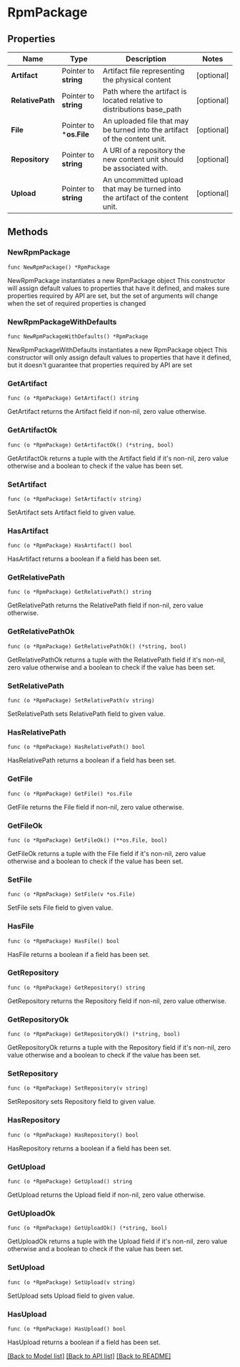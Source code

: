 # RpmPackage

## Properties

Name | Type | Description | Notes
------------ | ------------- | ------------- | -------------
**Artifact** | Pointer to **string** | Artifact file representing the physical content | [optional] 
**RelativePath** | Pointer to **string** | Path where the artifact is located relative to distributions base_path | [optional] 
**File** | Pointer to ***os.File** | An uploaded file that may be turned into the artifact of the content unit. | [optional] 
**Repository** | Pointer to **string** | A URI of a repository the new content unit should be associated with. | [optional] 
**Upload** | Pointer to **string** | An uncommitted upload that may be turned into the artifact of the content unit. | [optional] 

## Methods

### NewRpmPackage

`func NewRpmPackage() *RpmPackage`

NewRpmPackage instantiates a new RpmPackage object
This constructor will assign default values to properties that have it defined,
and makes sure properties required by API are set, but the set of arguments
will change when the set of required properties is changed

### NewRpmPackageWithDefaults

`func NewRpmPackageWithDefaults() *RpmPackage`

NewRpmPackageWithDefaults instantiates a new RpmPackage object
This constructor will only assign default values to properties that have it defined,
but it doesn't guarantee that properties required by API are set

### GetArtifact

`func (o *RpmPackage) GetArtifact() string`

GetArtifact returns the Artifact field if non-nil, zero value otherwise.

### GetArtifactOk

`func (o *RpmPackage) GetArtifactOk() (*string, bool)`

GetArtifactOk returns a tuple with the Artifact field if it's non-nil, zero value otherwise
and a boolean to check if the value has been set.

### SetArtifact

`func (o *RpmPackage) SetArtifact(v string)`

SetArtifact sets Artifact field to given value.

### HasArtifact

`func (o *RpmPackage) HasArtifact() bool`

HasArtifact returns a boolean if a field has been set.

### GetRelativePath

`func (o *RpmPackage) GetRelativePath() string`

GetRelativePath returns the RelativePath field if non-nil, zero value otherwise.

### GetRelativePathOk

`func (o *RpmPackage) GetRelativePathOk() (*string, bool)`

GetRelativePathOk returns a tuple with the RelativePath field if it's non-nil, zero value otherwise
and a boolean to check if the value has been set.

### SetRelativePath

`func (o *RpmPackage) SetRelativePath(v string)`

SetRelativePath sets RelativePath field to given value.

### HasRelativePath

`func (o *RpmPackage) HasRelativePath() bool`

HasRelativePath returns a boolean if a field has been set.

### GetFile

`func (o *RpmPackage) GetFile() *os.File`

GetFile returns the File field if non-nil, zero value otherwise.

### GetFileOk

`func (o *RpmPackage) GetFileOk() (**os.File, bool)`

GetFileOk returns a tuple with the File field if it's non-nil, zero value otherwise
and a boolean to check if the value has been set.

### SetFile

`func (o *RpmPackage) SetFile(v *os.File)`

SetFile sets File field to given value.

### HasFile

`func (o *RpmPackage) HasFile() bool`

HasFile returns a boolean if a field has been set.

### GetRepository

`func (o *RpmPackage) GetRepository() string`

GetRepository returns the Repository field if non-nil, zero value otherwise.

### GetRepositoryOk

`func (o *RpmPackage) GetRepositoryOk() (*string, bool)`

GetRepositoryOk returns a tuple with the Repository field if it's non-nil, zero value otherwise
and a boolean to check if the value has been set.

### SetRepository

`func (o *RpmPackage) SetRepository(v string)`

SetRepository sets Repository field to given value.

### HasRepository

`func (o *RpmPackage) HasRepository() bool`

HasRepository returns a boolean if a field has been set.

### GetUpload

`func (o *RpmPackage) GetUpload() string`

GetUpload returns the Upload field if non-nil, zero value otherwise.

### GetUploadOk

`func (o *RpmPackage) GetUploadOk() (*string, bool)`

GetUploadOk returns a tuple with the Upload field if it's non-nil, zero value otherwise
and a boolean to check if the value has been set.

### SetUpload

`func (o *RpmPackage) SetUpload(v string)`

SetUpload sets Upload field to given value.

### HasUpload

`func (o *RpmPackage) HasUpload() bool`

HasUpload returns a boolean if a field has been set.


[[Back to Model list]](../README.md#documentation-for-models) [[Back to API list]](../README.md#documentation-for-api-endpoints) [[Back to README]](../README.md)


